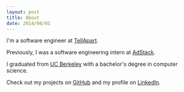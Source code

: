 ```yaml
---
layout: post
title: About
date: 2014/06/01
---
```


I'm a software engineer at [TellApart](http://www.tellapart.com/).

Previously, I was a software engineering intern at
[AdStack](http://adstack.com/).

I graduated from [UC Berkeley](http://berkeley.edu/) with a bachelor's degree in
computer science.

Check out my projects on [GitHub](https://github.com/nkouevda) and my profile on
[LinkedIn](http://www.linkedin.com/in/nkouevda).
